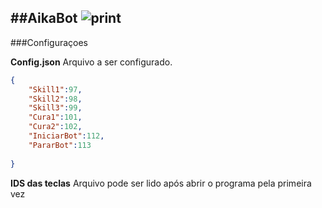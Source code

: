 ##AikaBot
![print](https://i.imgur.com/7mxyakO.jpg)
---
###Configuraçoes

**Config.json** Arquivo a ser configurado.
```json
{
    "Skill1":97,
    "Skill2":98,
    "Skill3":99,
    "Cura1":101,
    "Cura2":102,
    "IniciarBot":112,
    "PararBot":113
    
}
```



**IDS das teclas**
Arquivo pode ser lido após abrir o programa pela primeira vez
